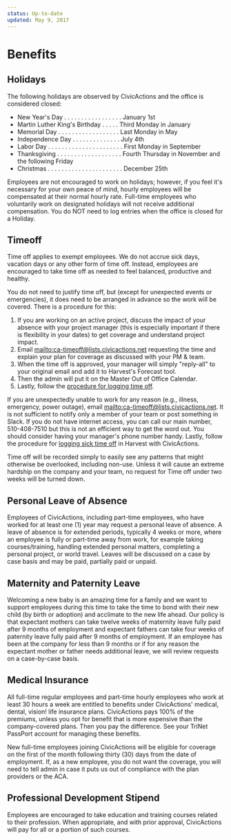 ```yaml
---
status: Up-to-date
updated: May 9, 2017
---
```


# Benefits

## Holidays

The following holidays are observed by CivicActions and the office is considered closed:

* New Year's Day . . . . . . . . . . . . . . . . . January 1st
* Martin Luther King's Birthday . . . . . Third Monday in January
* Memorial Day . . . . . . . . . . . . . . . . . . Last Monday in May
* Independence Day . . . . . . . . . . . . . . July 4th
* Labor Day . . . . . . . . . . . . . . . . . . . . . . First Monday in September
* Thanksgiving . . . . . . . . . . . . . . . . . . . Fourth Thursday in November and the following Friday
* Christmas . . . . . . . . . . . . . . . . . . . . . . December 25th

Employees are not encouraged to work on holidays; however, if you feel it's necessary for your own peace of mind, hourly employees will be compensated at their normal hourly rate. Full-time employees who voluntarily work on designated holidays will not receive additional compensation. You do NOT need to log entries when the office is closed for a Holiday.

## Timeoff

Time off applies to exempt employees. We do not accrue sick days, vacation days or any other form of time off. Instead, employees are encouraged to take time off as needed to feel balanced, productive and healthy.

You do not need to justify time off, but (except for unexpected events or emergencies), it does need to be arranged in advance so the work will be covered. There is a procedure for this:

1. If you are working on an active project, discuss the impact of your absence with your project manager (this is especially important if there is flexibility in your dates) to get coverage and understand project impact.
2. Email <mailto:ca-timeoff@lists.civicactions.net> requesting the time and explain your plan for coverage as discussed with your PM & team.
3. When the time off is approved, your manager will simply "reply-all" to your original email and add it to Harvest's Forecast tool.
4. Then the admin will put it on the Master Out of Office Calendar.
5. Lastly, follow the [procedure for logging time off](../04-how-we-work/tools/harvest.md).

If you are unexpectedly unable to work for any reason (e.g., illness, emergency, power outage), email <mailto:ca-timeoff@lists.civicactions.net>. It is not sufficient to notify only a member of your team or post something in Slack. If you do not have internet access, you can call our main number, 510-408-7510 but this is not an efficient way to get the word out. You should consider having your manager's phone number handy. Lastly, follow the procedure for [logging sick time off](../04-how-we-work/tools/harvest.md) in Harvest with CivicActions.

Time off will be recorded simply to easily see any patterns that might otherwise be overlooked, including non-use. Unless it will cause an extreme hardship on the company and your team, no request for Time off under two weeks will be turned down.

## Personal Leave of Absence

Employees of CivicActions, including part-time employees, who have worked for at least one (1) year may request a personal leave of absence. A leave of absence is for extended periods, typically 4 weeks or more, where an employee is fully or part-time away from work, for example taking courses/training, handling extended personal matters, completing a personal project, or world travel. Leaves will be discussed on a case by case basis and may be paid, partially paid or unpaid.

## Maternity and Paternity Leave

Welcoming a new baby is an amazing time for a family and we want to support employees during this time to take the time to bond with their new child (by birth or adoption) and acclimate to the new life ahead. Our policy is that expectant mothers can take twelve weeks of maternity leave fully paid after 9 months of employment and expectant fathers can take four weeks of paternity leave fully paid after 9 months of employment. If an employee has been at the company for less than 9 months or if for any reason the expectant mother or father needs additional leave, we will review requests on a case-by-case basis.

## Medical Insurance

All full-time regular employees and part-time hourly employees who work at least 30 hours a week are entitled to benefits under CivicActions' medical, dental, vision!  life insurance plans. CivicActions pays 100% of the premiums, unless you opt for benefit that is more expensive than the company-covered plans. Then you pay the difference. See your TriNet PassPort account for managing these benefits.

New full-time employees joining CivicActions will be eligible for coverage on the first of the month following thirty (30) days from the date of employment. If, as a new employee, you do not want the coverage, you will need to tell admin in case it puts us out of compliance with the plan providers or the ACA.

## Professional Development Stipend

Employees are encouraged to take education and training courses related to their profession. When appropriate, and with prior approval, CivicActions will pay for all or a portion of such courses.
